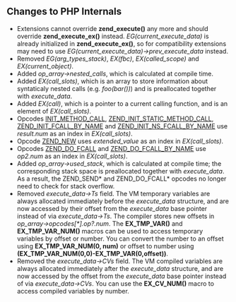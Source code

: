 Changes to PHP Internals
------------------------

-   <span class="simpara"> Extensions cannot override
    **zend\_execute()** any more and should override
    **zend\_execute\_ex()** instead. *EG(current\_execute\_data)* is
    already initialized in **zend\_execute\_ex()**, so for compatibility
    extensions may need to use
    *EG(current\_execute\_data)-\>prev\_execute\_data* instead. </span>
-   <span class="simpara"> Removed *EG(arg\_types\_stack)*, *EX(fbc)*,
    *EX(called\_scope)* and *EX(current\_object)*. </span>
-   <span class="simpara"> Added *op\_array-\>nested\_calls*, which is
    calculated at compile time. </span>
-   <span class="simpara"> Added *EX(call\_slots)*, which is an array to
    store information about syntaticaly nested calls (e.g. *foo(bar())*)
    and is preallocated together with *execute\_data*. </span>
-   <span class="simpara"> Added *EX(call)*, which is a pointer to a
    current calling function, and is an element of *EX(call\_slots)*.
    </span>
-   <span class="simpara"> Opcodes
    <a href="/internals2/opcodes/init-method-call.html" class="link">INIT_METHOD_CALL</a>,
    <a href="/internals2/opcodes/init-static-method-call.html" class="link">ZEND_INIT_STATIC_METHOD_CALL</a>,
    <a href="/internals2/opcodes/init-fcall-by-name.html" class="link">ZEND_INIT_FCALL_BY_NAME</a>
    and
    <a href="/internals2/opcodes/init-ns-fcall-by-name.html" class="link">ZEND_INIT_NS_FCALL_BY_NAME</a>
    use *result.num* as an index in *EX(call\_slots)*. </span>
-   <span class="simpara"> Opcode
    <a href="/internals2/opcodes/new.html" class="link">ZEND_NEW</a>
    uses *extended\_value* as an index in *EX(call\_slots)*. </span>
-   <span class="simpara"> Opcodes
    <a href="/internals2/opcodes/do-fcall.html" class="link">ZEND_DO_FCALL</a>
    and
    <a href="/internals2/opcodes/do-fcall-by-name.html" class="link">ZEND_DO_FCALL_BY_NAME</a>
    use *op2.num* as an index in *EX(call\_slots)*. </span>
-   <span class="simpara"> Added *op\_array-\>used\_stack*, which is
    calculated at compile time; the corresponding stack space is
    preallocated together with *execute\_data*. As a result, the
    ZEND\_SEND\* and ZEND\_DO\_FCALL\* opcodes no longer need to check
    for stack overflow. </span>
-   <span class="simpara"> Removed *execute\_data-\>Ts* field. The VM
    temporary variables are always allocated immediately before the
    *execute\_data* structure, and are now accessed by their offset from
    the *execute\_data* base pointer instead of via
    *execute\_data-\>Ts*. The compiler stores new offsets in
    *op\_array-\>opcodes\[\*\].op?.num*. The **EX\_TMP\_VAR()** and
    **EX\_TMP\_VAR\_NUM()** macros can be used to access temporary
    variables by offset or number. You can convert the number to an
    offset using **EX\_TMP\_VAR\_NUM(0, num)** or offset to number using
    **(EX\_TMP\_VAR\_NUM(0,0)-EX\_TMP\_VAR(0,offset))**. </span>
-   <span class="simpara"> Removed the *execute\_data-\>CVs* field. The
    VM compiled variables are always allocated immediately after the
    *execute\_data* structure, and are now accessed by the offset from
    the *execute\_data* base pointer instead of via
    *execute\_data-\>CVs*. You can use the **EX\_CV\_NUM()** macro to
    access compiled variables by number. </span>
